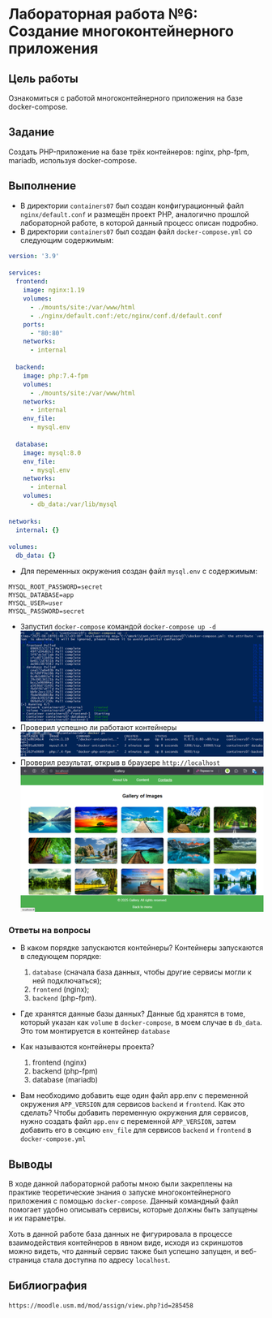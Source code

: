 # Лабораторная работа №6: Создание многоконтейнерного приложения

## Цель работы  

Ознакомиться с работой многоконтейнерного приложения на базе docker-compose.

## Задание  

Создать PHP-приложение на базе трёх контейнеров: nginx, php-fpm, mariadb, используя docker-compose.

## Выполнение  

- В директории `containers07` был создан конфигурационный файл `nginx/default.conf` и размещён проект PHP, аналогично прошлой лабораторной работе, в которой данный процесс описан подробно.  
- В директории `containers07` был создан файл `docker-compose.yml` со следующим содержимым:

```yaml
version: '3.9'

services:
  frontend:
    image: nginx:1.19
    volumes:
      - ./mounts/site:/var/www/html
      - ./nginx/default.conf:/etc/nginx/conf.d/default.conf
    ports:
      - "80:80"
    networks:
      - internal

  backend:
    image: php:7.4-fpm
    volumes:
      - ./mounts/site:/var/www/html
    networks:
      - internal
    env_file:
      - mysql.env

  database:
    image: mysql:8.0
    env_file:
      - mysql.env
    networks:
      - internal
    volumes:
      - db_data:/var/lib/mysql

networks:
  internal: {}

volumes:
  db_data: {}
```

- Для переменных окружения создан файл `mysql.env` с содержимым:

```env
MYSQL_ROOT_PASSWORD=secret
MYSQL_DATABASE=app
MYSQL_USER=user
MYSQL_PASSWORD=secret
```

- Запустил `docker-compose` командой `docker-compose up -d`
![Docker_compose](images/docker_compose.png)
- Проверил успешно ли работают контейнеры
![Containers_started](images/containers_started.png)
- Проверил результат, открыв в браузере `http://localhost`
![WebPage](images/WebPage.png)

### Ответы на вопросы

- В каком порядке запускаются контейнеры?
Контейнеры запускаются в следующем порядке:
   1. `database` (сначала база данных, чтобы другие сервисы могли к ней подключаться);
   2. `frontend` (nginx);
   3. `backend` (php-fpm).

- Где хранятся данные базы данных?
Данные бд хранятся в томе, который указан как `volume` в `docker-compose`, в моем случае в `db_data`. Это том монтируется в контейнер `database`

- Как называются контейнеры проекта?
   1. frontend (nginx)
   2. backend (php-fpm)
   3. database (mariadb)

- Вам необходимо добавить еще один файл app.env с переменной окружения `APP_VERSION` для сервисов `backend` и `frontend`. Как это сделать?
Чтобы добавить переменную окружения для сервисов, нужно создать файл `app.env` с переменной `APP_VERSION`, затем добавить его в секцию `env_file` для сервисов `backend` и `frontend` в `docker-compose.yml`

## Выводы

В ходе данной лабораторной работы мною были закреплены на практике теоретические знания о запуске многоконтейнерного приложения с помощью `docker-compose`.
Данный командный файл помогает удобно описывать сервисы, которые должны быть запущены и их параметры.

Хоть в данной работе база данных не фигурировала в процессе взаимодействия контейнеров в явном виде, исходя из скриншотов можно видеть, что данный сервис также был успешно запущен, и веб-страница стала доступна по адресу `localhost`.

## Библиография

`https://moodle.usm.md/mod/assign/view.php?id=285458`
